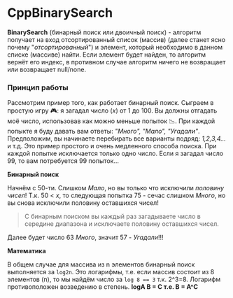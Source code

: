# CppBinarySearch

**BinarySearch** (бинарный поиск или двоичный поиск) - алгоритм получает на вход отсортированный список (массив) (далее станет ясно почему "*отсортированный*") и элемент, который необходимо в данном списке (массиве) найти. Если элемент будет найден, то алгоритм вернёт его индекс, в противном случае алгоритм ничего не возвращает или возвращает null/none.

### Принцип работы ###
Рассмотрим пример того, как работает бинарный поиск. Сыграем в простую игру 🎮: я загадал число (*x*) от 1 до 100.
Вы должны отгадать моё число, использовав как можно меньше попыток 📉. При каждой попыкте я буду давать вам ответы: *"Много", "Мало", "Угадали"*. 
Предположим, вы начинаете перебирать все варианты подряд: *1,2,3,4...* и т.д. Это пример простого и очень медленного способа поиска. При каждой попытке исключается только одно число. Если я загадал число 99, то вам потребуется 99 попыток...

**Бинарный поиск**

Начнём с 50-ти. Слишком *Мало*, но вы только что исключили *половину чисел*! Т.к. 50 < *x*, то следующая попытка 75 - сечас слишком *Много*, но вы снова исключили половину оставшихся чисел!
> С бинарным поиском вы каждый раз загадываете число в середине диапазона и исключаете половину оставшихся чисел.

Далее будет число 63 *Много*, значит 57 - *Угадали*!!!

**Математика**

В общем случае для массива из n элементов бинарный поиск выполняется за `log2n`. Это логарифмы, т.е. если массив состоит из 8 элементов (n), то мы найдём число за `log 8 == 3` т.к. 2^3=8. Логарифм противоположен возведению в степень. **logA B = C т.е. B = A^C**